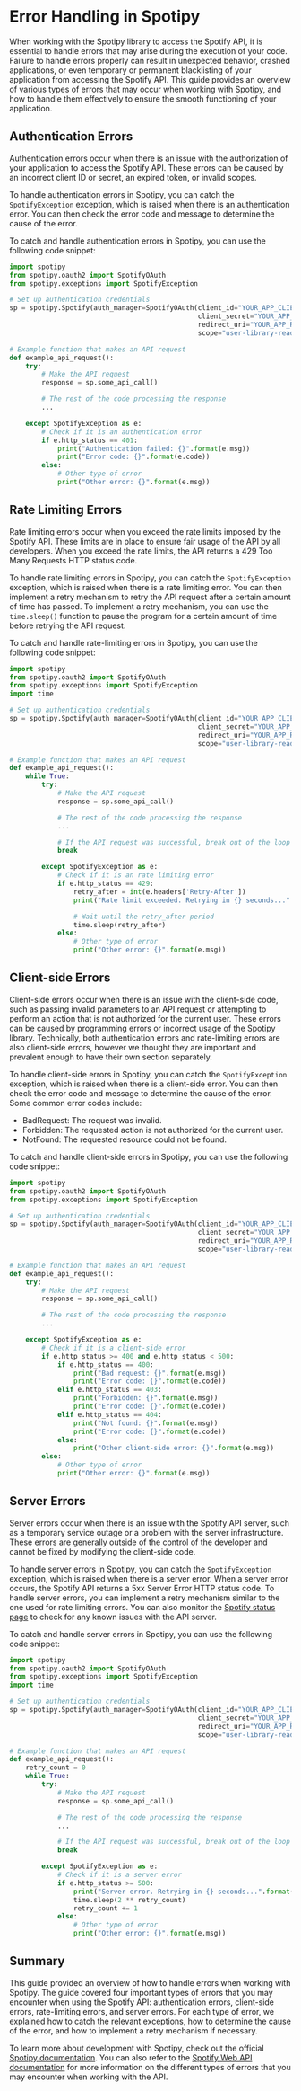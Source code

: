 # Error Handling in Spotipy

When working with the Spotipy library to access the Spotify API, it is essential to handle errors that may arise during the execution of your code. Failure to handle errors properly can result in unexpected behavior, crashed applications, or even temporary or permanent blacklisting of your application from accessing the Spotify API. This guide provides an overview of various types of errors that may occur when working with Spotipy, and how to handle them effectively to ensure the smooth functioning of your application.

## Authentication Errors

Authentication errors occur when there is an issue with the authorization of your application to access the Spotify API. These errors can be caused by an incorrect client ID or secret, an expired token, or invalid scopes.

To handle authentication errors in Spotipy, you can catch the `SpotifyException` exception, which is raised when there is an authentication error. You can then check the error code and message to determine the cause of the error.

To catch and handle authentication errors in Spotipy, you can use the following code snippet:

```python
import spotipy
from spotipy.oauth2 import SpotifyOAuth
from spotipy.exceptions import SpotifyException

# Set up authentication credentials
sp = spotipy.Spotify(auth_manager=SpotifyOAuth(client_id="YOUR_APP_CLIENT_ID",
                                               client_secret="YOUR_APP_CLIENT_SECRET",
                                               redirect_uri="YOUR_APP_REDIRECT_URI",
                                               scope="user-library-read"))

# Example function that makes an API request
def example_api_request():
    try:
        # Make the API request
        response = sp.some_api_call()

        # The rest of the code processing the response
        ...

    except SpotifyException as e:
        # Check if it is an authentication error
        if e.http_status == 401:
            print("Authentication failed: {}".format(e.msg))
            print("Error code: {}".format(e.code))
        else:
            # Other type of error
            print("Other error: {}".format(e.msg))
```

## Rate Limiting Errors

Rate limiting errors occur when you exceed the rate limits imposed by the Spotify API. These limits are in place to ensure fair usage of the API by all developers. When you exceed the rate limits, the API returns a 429 Too Many Requests HTTP status code.

To handle rate limiting errors in Spotipy, you can catch the `SpotifyException` exception, which is raised when there is a rate limiting error. You can then implement a retry mechanism to retry the API request after a certain amount of time has passed. To implement a retry mechanism, you can use the `time.sleep()` function to pause the program for a certain amount of time before retrying the API request.

To catch and handle rate-limiting errors in Spotipy, you can use the following code snippet:

```python
import spotipy
from spotipy.oauth2 import SpotifyOAuth
from spotipy.exceptions import SpotifyException
import time

# Set up authentication credentials
sp = spotipy.Spotify(auth_manager=SpotifyOAuth(client_id="YOUR_APP_CLIENT_ID",
                                               client_secret="YOUR_APP_CLIENT_SECRET",
                                               redirect_uri="YOUR_APP_REDIRECT_URI",
                                               scope="user-library-read"))

# Example function that makes an API request
def example_api_request():
    while True:
        try:
            # Make the API request
            response = sp.some_api_call()

            # The rest of the code processing the response
            ...

            # If the API request was successful, break out of the loop
            break

        except SpotifyException as e:
            # Check if it is an rate limiting error
            if e.http_status == 429:
                retry_after = int(e.headers['Retry-After'])
                print("Rate limit exceeded. Retrying in {} seconds...".format(retry_after))

                # Wait until the retry_after period
                time.sleep(retry_after)
            else:
                # Other type of error
                print("Other error: {}".format(e.msg))
```

## Client-side Errors

Client-side errors occur when there is an issue with the client-side code, such as passing invalid parameters to an API request or attempting to perform an action that is not authorized for the current user. These errors can be caused by programming errors or incorrect usage of the Spotipy library. Technically, both authentication errors and rate-limiting errors are also client-side errors, however we thought they are important and prevalent enough to have their own section separately.

To handle client-side errors in Spotipy, you can catch the `SpotifyException` exception, which is raised when there is a client-side error. You can then check the error code and message to determine the cause of the error. Some common error codes include:

- BadRequest: The request was invalid.
- Forbidden: The requested action is not authorized for the current user.
- NotFound: The requested resource could not be found.

To catch and handle client-side errors in Spotipy, you can use the following code snippet:

```python
import spotipy
from spotipy.oauth2 import SpotifyOAuth
from spotipy.exceptions import SpotifyException

# Set up authentication credentials
sp = spotipy.Spotify(auth_manager=SpotifyOAuth(client_id="YOUR_APP_CLIENT_ID",
                                               client_secret="YOUR_APP_CLIENT_SECRET",
                                               redirect_uri="YOUR_APP_REDIRECT_URI",
                                               scope="user-library-read"))

# Example function that makes an API request
def example_api_request():
    try:
        # Make the API request
        response = sp.some_api_call()

        # The rest of the code processing the response
        ...

    except SpotifyException as e:
        # Check if it is a client-side error
        if e.http_status >= 400 and e.http_status < 500:
            if e.http_status == 400:
                print("Bad request: {}".format(e.msg))
                print("Error code: {}".format(e.code))
            elif e.http_status == 403:
                print("Forbidden: {}".format(e.msg))
                print("Error code: {}".format(e.code))
            elif e.http_status == 404:
                print("Not found: {}".format(e.msg))
                print("Error code: {}".format(e.code))
            else:
                print("Other client-side error: {}".format(e.msg))
        else:
            # Other type of error
            print("Other error: {}".format(e.msg))
```

## Server Errors

Server errors occur when there is an issue with the Spotify API server, such as a temporary service outage or a problem with the server infrastructure. These errors are generally outside of the control of the developer and cannot be fixed by modifying the client-side code.

To handle server errors in Spotipy, you can catch the `SpotifyException` exception, which is raised when there is a server error. When a server error occurs, the Spotify API returns a 5xx Server Error HTTP status code. To handle server errors, you can implement a retry mechanism similar to the one used for rate limiting errors. You can also monitor the [Spotify status page](https://status.spotify.dev/) to check for any known issues with the API server.

To catch and handle server errors in Spotipy, you can use the following code snippet:

```python
import spotipy
from spotipy.oauth2 import SpotifyOAuth
from spotipy.exceptions import SpotifyException
import time

# Set up authentication credentials
sp = spotipy.Spotify(auth_manager=SpotifyOAuth(client_id="YOUR_APP_CLIENT_ID",
                                               client_secret="YOUR_APP_CLIENT_SECRET",
                                               redirect_uri="YOUR_APP_REDIRECT_URI",
                                               scope="user-library-read"))

# Example function that makes an API request
def example_api_request():
    retry_count = 0
    while True:
        try:
            # Make the API request
            response = sp.some_api_call()

            # The rest of the code processing the response
            ...

            # If the API request was successful, break out of the loop
            break

        except SpotifyException as e:
            # Check if it is a server error
            if e.http_status >= 500:
                print("Server error. Retrying in {} seconds...".format(2 ** retry_count))
                time.sleep(2 ** retry_count)
                retry_count += 1
            else:
                # Other type of error
                print("Other error: {}".format(e.msg))
```

## Summary

This guide provided an overview of how to handle errors when working with Spotipy. The guide covered four important types of errors that you may encounter when using the Spotify API: authentication errors, client-side errors, rate-limiting errors, and server errors. For each type of error, we explained how to catch the relevant exceptions, how to determine the cause of the error, and how to implement a retry mechanism if necessary.

To learn more about development with Spotipy, check out the official [Spotipy documentation](https://spotipy.readthedocs.io/). You can also refer to the [Spotify Web API documentation](https://developer.spotify.com/documentation/web-api/) for more information on the different types of errors that you may encounter when working with the API.
